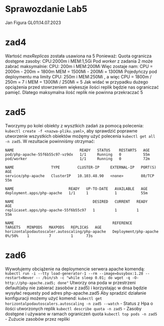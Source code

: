 # Sprawozdanie Lab5
Jan Figura GL01\14.07.2023

# zad4
Wartość *maxReplicas* została usawiona na 5
Ponieważ:
Quota ogranicza dostępne zasoby: CPU:2000m i MEM:1,5Gi
Pod *worker* z zadania 2 może zabrać maksymalnie: CPU: 200m i MEM:200Mi
Więc zostaje nam: 
CPU = 2000m - 200m = 1800m
MEM = 1500Mi - 200Mi = 1300Mi
Pojedyńczy pod deploymentu ma limity CPU: 250m i MEM:250Mi , a więc CPU = 1800m / 250m = 7 i MEM = 1300Mi / 250Mi = 5
Jak widać w przypadku dużego opciążenia przed stowrzeniem więkeszje ilości replik będzie nas ograniczać pamięć. Dlatego maksymalna ilość replik nie powinna przekraczać 5 

# zad5
Tworzymy po kolei obiekty z wysztkich zadań za pomocą polecenia: `kubectl create -f <nazwa-pliku.yaml>`, aby sprawdzić poprawne utworzenie wszystkich obiektów możęmy użyć polecenia `kubectl get all -n zad5`. W rezultacie powinniśmy otrzymać:
```
NAME                              READY   STATUS    RESTARTS   AGE
pod/php-apache-55f6b55c97-vz9dx   1/1     Running   0          55m
pod/worker                        1/1     Running   0          72m

NAME                 TYPE        CLUSTER-IP     EXTERNAL-IP   PORT(S)   AGE
service/php-apache   ClusterIP   10.103.48.90   <none>        80/TCP    55m

NAME                         READY   UP-TO-DATE   AVAILABLE   AGE
deployment.apps/php-apache   1/1     1            1           55m

NAME                                    DESIRED   CURRENT   READY   AGE
replicaset.apps/php-apache-55f6b55c97   1         1         1       55m

NAME                                             REFERENCE               TARGETS   MINPODS   MAXPODS   REPLICAS   AGE
horizontalpodautoscaler.autoscaling/php-apache   Deployment/php-apache   0%/50%    1         7         1  	  73s
```
# zad6
Wywołujemy obciążenie na deploymencie serwera apache komendą:
`kubectl run -i --tty load-generator-1 --rm --image=busybox:1.28 --restart=Never -- /bin/sh -c "while sleep 0.01; do wget -q -O- http://php-apache.zad5; done"`
Utworzy ona poda w przestrzeni default(aby nie zabierać zasobów z zad5) i korzystając w dnsa będzie wysyłać requesty pod adres php-apache.zad5
Aby spradzić działanie konfiguracji możemy użyć komend:
`kubectl get horizontalpodautoscalers.autoscaling -n zad5 --watch` - Status z Hpa o ilości utworzonych replik
`kubectl describe quota -n zad5` - Zasoby dostępne i używane w ramach ograniczeń quota
`kubectl top pods -n zad5` - Zużucie zasobów przez repliki

